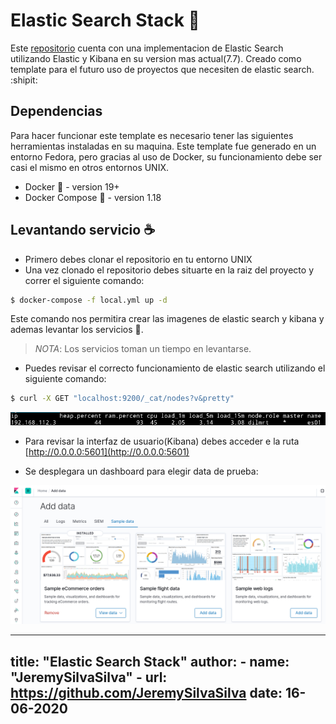 # Elastic Search Stack :rainbow:

Este [repositorio](https://github.com/JeremySilvaSilva/elastic-search-docker) cuenta con una implementacion de Elastic Search utilizando Elastic y Kibana en su version mas actual(7.7). Creado como template para el futuro uso de proyectos que necesiten de elastic search. :shipit:

## Dependencias 

Para hacer funcionar este template es necesario tener las siguientes herramientas instaladas en su maquina. Este template fue generado en un entorno Fedora, pero gracias al uso de Docker, su funcionamiento debe ser casi el mismo en otros entornos UNIX.

- Docker :whale: - version 19+
- Docker Compose :whale2: - version 1.18

## Levantando servicio :coffee:

- Primero debes clonar el repositorio en tu entorno UNIX
- Una vez clonado el repositorio debes situarte en la raiz del proyecto y correr el siguiente comando:

```sh
$ docker-compose -f local.yml up -d
```
Este comando nos permitira crear las imagenes de elastic search y kibana y ademas levantar los servicios :rocket:. 
> *NOTA*: Los servicios toman un tiempo en levantarse.

- Puedes revisar el correcto funcionamiento de elastic search utilizando el siguiente comando:

```sh
$ curl -X GET "localhost:9200/_cat/nodes?v&pretty"
```

![Elastic Response](/screenshots/elastic_response.png)

- Para revisar la interfaz de usuario(Kibana) debes acceder e la ruta [http://0.0.0.0:5601](http://0.0.0.0:5601)

- Se desplegara un dashboard para elegir data de prueba:


![Kibana Response](/screenshots/kibana_dashboard.png)


---
title: "Elastic Search Stack"
author: 
    - name: "JeremySilvaSilva"
    - url: https://github.com/JeremySilvaSilva
date: 16-06-2020
---
